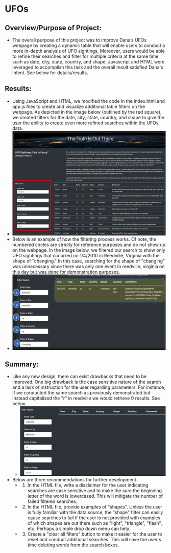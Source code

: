 # UFOs

## Overview/Purpose of Project: 
   * The overall purpose of this project was to improve Dana’s UFOs webpage by creating a dynamic table that will enable users to conduct a more in-depth analysis of UFO sightings. Moreover, users would be able to refine their searches and filter for multiple criteria at the same time such as date, city, state, country, and shape. Javascript and HTML were leveraged to accomplish this task and the overall result satisfied Dana's intent. See below for details/results. 

## Results: 
   * Using JavaScript and HTML, we modified the code in the index.html and app.js files to create and visualize additional table filters on the webpage. As depicted in the image below (outlined by the red square), we created filters for the date, city, state, country, and shape to give the user the ability to create even more refined searches within the UFOs data.
   * ![Site_W_Frame](Resources/Site_w_red_box.png) 
   * Below is an example of how the filtering process works. Of note, the numbered circles are strictly for reference purposes and do not show up on the webpage. In the image below, we filtered our search to show only UFO sightings that occurred on 1/4/2010 in Reedville, Virginia with the shape of "changing." In this case, searching for the shape of "changing" was unnecessary since there was only one event in reedville, virginia on this day but was done for demonstration purposes. 
   * ![Filter_Example](Resources/Filter_Example.png) 

## Summary: 
   * Like any new design, there can exist drawbacks that need to be improved. One big drawback is the case sensitive nature of the search and a lack of instruction for the user regarding parameters. For instance, if we conducted the same search as previously demonstrated but instead capitalized the "r" in reedville we would retrieve 0 results. See below. 
     * ![Case_Example](Resources/Case_sensitive.png)
   * Below are three recommendations for further development.
     * 1) In the HTML file, write a disclaimer for the user indicating searches are case sensitive and to make the sure the beginning letter of the word is lowercased. This will mitigate the number of failed filtered searches. 
     * 2) In the HTML file, provide examples of "shapes". Unless the user is fully familiar with the data source, the "shape" filter can easily cause searches to fail if the user is not provided with examples of which shapes are out there such as "light", "triangle", "flash", etc. Perhaps a simple drop down menu can help. 
     * 3) Create a "clear all filters" button to make it easier for the user to reset and conduct additional searches. This will save the user's time deleting words from the search boxes. 
 
